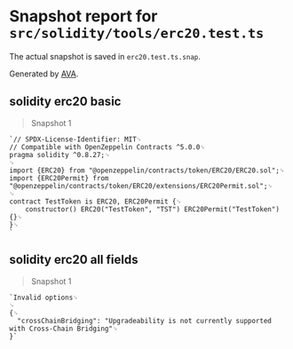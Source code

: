 # Snapshot report for `src/solidity/tools/erc20.test.ts`

The actual snapshot is saved in `erc20.test.ts.snap`.

Generated by [AVA](https://avajs.dev).

## solidity erc20 basic

> Snapshot 1

    `// SPDX-License-Identifier: MIT␊
    // Compatible with OpenZeppelin Contracts ^5.0.0␊
    pragma solidity ^0.8.27;␊
    ␊
    import {ERC20} from "@openzeppelin/contracts/token/ERC20/ERC20.sol";␊
    import {ERC20Permit} from "@openzeppelin/contracts/token/ERC20/extensions/ERC20Permit.sol";␊
    ␊
    contract TestToken is ERC20, ERC20Permit {␊
        constructor() ERC20("TestToken", "TST") ERC20Permit("TestToken") {}␊
    }␊
    `

## solidity erc20 all fields

> Snapshot 1

    `Invalid options␊
    ␊
    {␊
      "crossChainBridging": "Upgradeability is not currently supported with Cross-Chain Bridging"␊
    }`
